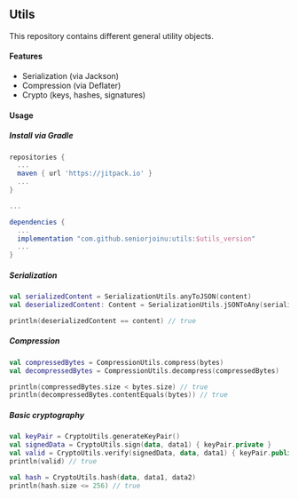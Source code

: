 ## Utils

This repository contains different general utility objects.

#### Features
* Serialization (via Jackson)
* Compression (via Deflater)
* Crypto (keys, hashes, signatures)

#### Usage

##### Install via Gradle
```groovy
repositories {
  ...
  maven { url 'https://jitpack.io' }
  ...
}

...

dependencies {
  ...
  implementation "com.github.seniorjoinu:utils:$utils_version"
  ...
}
```

##### Serialization
```kotlin
val serializedContent = SerializationUtils.anyToJSON(content)
val deserializedContent: Content = SerializationUtils.jSONToAny(serializedContent)

println(deserializedContent == content) // true
```

##### Compression
```kotlin
val compressedBytes = CompressionUtils.compress(bytes)
val decompressedBytes = CompressionUtils.decompress(compressedBytes)

println(compressedBytes.size < bytes.size) // true
println(decompressedBytes.contentEquals(bytes)) // true
```

##### Basic cryptography
```kotlin
val keyPair = CryptoUtils.generateKeyPair()
val signedData = CryptoUtils.sign(data, data1) { keyPair.private }
val valid = CryptoUtils.verify(signedData, data, data1) { keyPair.public }
println(valid) // true

val hash = CryptoUtils.hash(data, data1, data2)
println(hash.size <= 256) // true
```